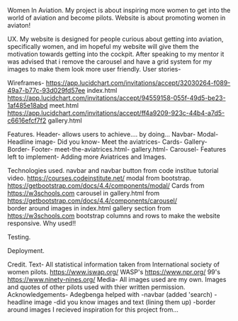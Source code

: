   Women In Aviation.
My project is about inspiring more women to get into the world of aviation and become pilots.
Website is about promoting women in aviaton!

  UX.
My website is designed for people curious about getting into aviation, specifically women, and im hopeful my website 
will give them the motivation towards getting into the cockpit.
After speaking to my mentor it was advised that i remove the carousel and have a grid system for my images to make them look more user friendly.
User stories- 

Wireframes-
https://app.lucidchart.com/invitations/accept/32030264-f089-49a7-b77c-93d029fd57ee index.html
https://app.lucidchart.com/invitations/accept/94559158-055f-49d5-be23-1af485e18abd meet.html
https://app.lucidchart.com/invitations/accept/ff4a9209-923c-44b4-a7d5-c6616efcf7f2 gallery.html

  Features.
Header- allows users to achieve.... by doing...
Navbar-
Modal-
Headline image-
Did you know-
Meet the aviatrices-
Cards-
Gallery-
Border-
Footer-
meet-the-aviatrices.html-
gallery.html-
Carousel-
Features left to implement- Adding more Aviatrices and Images.

  Technologies used.
navbar and navbar button from code institue tutorial video. https://courses.codeinstitute.net/
modal from bootstrap. https://getbootstrap.com/docs/4.4/components/modal/
Cards from https://w3schools.com
carousel in gallery.html from https://getbootstrap.com/docs/4.4/components/carousel/  
border around images in index.html gallery section from https://w3schools.com
bootstrap columns and rows to make the website responsive.
Why used!!

  Testing.

  Deployment.

  Credit.
Text- All statistical information taken from International society of women pilots. https://www.iswap.org/
      WASP's https://www.npr.org/
      99's https://www.ninety-nines.org/
Media- All images used are my own.
       Images and quotes of other pilots used with thier written permission.
Acknowledgements- Adegbenga helped with -navbar (added 'search)
                                       -headline image
                                        -did you know images and text (lining them up)
                                        -border around images
I recieved inspiration for this project from...





​